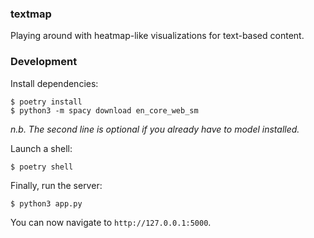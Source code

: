 ### textmap

Playing around with heatmap-like visualizations for text-based content.

### Development

Install dependencies:

```
$ poetry install
$ python3 -m spacy download en_core_web_sm
```

_n.b. The second line is optional if you already have to model installed._

Launch a shell:

```
$ poetry shell
```

Finally, run the server:

```
$ python3 app.py
```

You can now navigate to `http://127.0.0.1:5000`.
